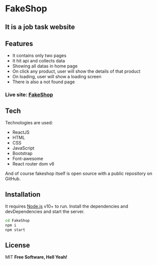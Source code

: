# FakeShop

## It is a job task website

## Features

- It contains only two pages
- It hit api and collects data
- Showing all datas in home page
- On click any product, user will show the details of that product
- On loading, user will show a loading screen
- There is also a not found page

### Live site: [FakeShop](https://fake-shop-by-lutfor.netlify.app/)

## Tech

Technologies are used:

- ReactJS
- HTML
- CSS
- JavaScript
- Bootstrap
- Font-awesome
- React router dom v6

And of course fakeshop itself is open source with a public repository on GitHub.

## Installation

It requires [Node.js](https://nodejs.org/) v10+ to run.
Install the dependencies and devDependencies and start the server.

```sh
cd FakeShop
npm i
npm start
```

## License

MIT
**Free Software, Hell Yeah!**
